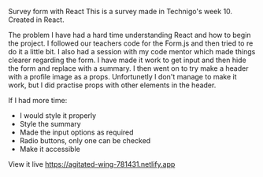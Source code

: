 Survey form with React
This is a survey made in Technigo's week 10. Created in React.


The problem
I have had a hard time understanding React and how to begin the project. I followed our teachers code for the Form.js and then tried to re do it a little bit. I also had a session with my code mentor which made things clearer regarding the form. I have made it work to get input and then  hide the form and replace with a summary. I then went on to try make a header with a profile image as a props. Unfortunetly I don't manage to make it work, but I did practise props with other elements in the header.

If I had more time: 
- I would style it properly
- Style the summary
- Made the input options as required
- Radio buttons, only one can be checked
- Make it accessible

View it live
https://agitated-wing-781431.netlify.app
